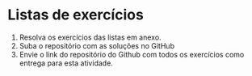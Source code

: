 # Listas de exercícios
1. Resolva os exercícios das listas em anexo.
2. Suba o repositório com as soluções no GitHub
3. Envie o link do repositório do Github com todos os exercícios como entrega para esta atividade.
